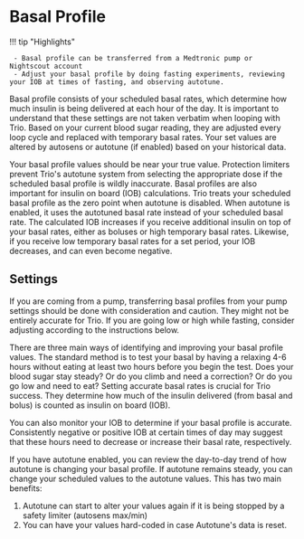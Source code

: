 # Basal Profile

!!! tip "Highlights"
    
	 - Basal profile can be transferred from a Medtronic pump or Nightscout account
	 - Adjust your basal profile by doing fasting experiments, reviewing your IOB at times of fasting, and observing autotune.

Basal profile consists of your scheduled basal rates, which determine how much insulin is being delivered at each hour of the day. It is important to understand that these settings are not taken verbatim when looping with Trio. Based on your current blood sugar reading, they are adjusted every loop cycle and replaced with temporary basal rates. Your set values are altered by autosens or autotune (if enabled) based on your historical data.

Your basal profile values should be near your true value. Protection limiters prevent Trio's autotune system from selecting the appropriate dose if the scheduled basal profile is wildly inaccurate. Basal profiles are also important for insulin on board (IOB) calculations. Trio treats your scheduled basal profile as the zero point when autotune is disabled. When autotune is enabled, it uses the autotuned basal rate instead of your scheduled basal rate. The calculated IOB increases if you receive additional insulin on top of your basal rates, either as boluses or high temporary basal rates. Likewise, if you receive low temporary basal rates for a set period, your IOB decreases, and can even become negative. 

## Settings
If you are coming from a pump, transferring basal profiles from your pump settings should be done with consideration and caution. They might not be entirely accurate for Trio. If you are going low or high while fasting, consider adjusting according to the instructions below.

There are three main ways of identifying and improving your basal profile values. The standard method is to test your basal by having a relaxing 4-6 hours without eating at least two hours before you begin the test. Does your blood sugar stay steady? Or do you climb and need a correction? Or do you go low and need to eat? Setting accurate basal rates is crucial for Trio success. They determine how much of the insulin delivered (from basal and bolus) is counted as insulin on board (IOB).

You can also monitor your IOB to determine if your basal profile is accurate. Consistently negative or positive IOB at certain times of day may suggest that these hours need to decrease or increase their basal rate, respectively.

If you have autotune enabled, you can review the day-to-day trend of how autotune is changing your basal profile. If autotune remains steady, you can change your scheduled values to the autotune values. This has two main benefits: 
1. Autotune can start to alter your values again if it is being stopped by a safety limiter (autosens max/min)
2. You can have your values hard-coded in case Autotune's data is reset.
